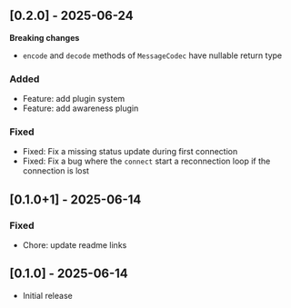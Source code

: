 ## [0.2.0] - 2025-06-24

**Breaking changes**
- `encode` and `decode` methods of `MessageCodec` have nullable return type

### Added
- Feature: add plugin system
- Feature: add awareness plugin

### Fixed
- Fixed: Fix a missing status update during first connection
- Fixed: Fix a bug where the `connect` start a reconnection loop if the connection is lost

## [0.1.0+1] - 2025-06-14

### Fixed
- Chore: update readme links

## [0.1.0] - 2025-06-14

- Initial release
